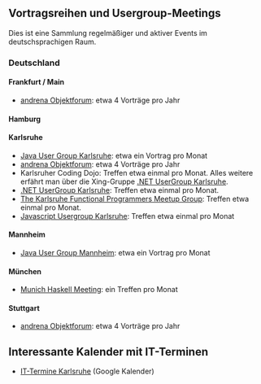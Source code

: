 ## Vortragsreihen und Usergroup-Meetings

Dies ist eine Sammlung regelmäßiger und aktiver Events im deutschsprachigen Raum.

### Deutschland

#### Frankfurt / Main
* [andrena Objektforum](http://www.andrena.de/events/objektforum): etwa 4 Vorträge pro Jahr

#### Hamburg

#### Karlsruhe
* [Java User Group Karlsruhe](http://jug-karlsruhe.mixxt.de/networks/events/index): etwa ein Vortrag pro Monat
* [andrena Objektforum](http://www.andrena.de/events/objektforum): etwa 4 Vorträge pro Jahr
* Karlsruher Coding Dojo: Treffen etwa einmal pro Monat. Alles weitere erfährt man über die Xing-Gruppe [.NET UserGroup Karlsruhe](https://www.xing.com/net/devgroup-ka).
* [.NET UserGroup Karlsruhe](http://www.dotnet-ka.de): Treffen etwa einmal pro Monat.
* [The Karlsruhe Functional Programmers Meetup Group](http://www.meetup.com/The-Karlsruhe-Functional-Programmers-Meetup-Group/): Treffen etwa einmal pro Monat.
* [Javascript Usergroup Karlsruhe](http://karlsruhejs.org/): Treffen etwa einmal pro Monat

#### Mannheim
* [Java User Group Mannheim](http://jug-mannheim.mixxt.de/networks/events/index): etwa ein Vortrag pro Monat

#### München
* [Munich Haskell Meeting](http://www.haskell-munich.de/dates): ein Treffen pro Monat

#### Stuttgart
* [andrena Objektforum](http://www.andrena.de/events/objektforum): etwa 4 Vorträge pro Jahr

## Interessante Kalender mit IT-Terminen

* [IT-Termine Karlsruhe](https://www.google.com/calendar/embed?src=nsb7jkat2efmkfs85qcbvouk8g@group.calendar.google.com&gsessionid=OK) (Google Kalender)